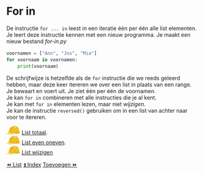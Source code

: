For in
======

De instructie `for ... in` leest in een iteratie één per één alle list
elementen.\
Je leert deze instructie kennen met een nieuw programma. Je maakt een
nieuw bestand _for-in.py_

```python
voornamen = ["Ann", "Jos", "Mia"]
for voornaam in voornamen:
    print(voornaam)
```

De schrijfwijze is hetzelfde als de `for` instructie die we reeds
geleerd hebben, maar deze keer itereren we over een list in plaats van
een range.\
Je bewaart en voert uit. Je ziet één per één de voornamen.\
Je kan `for in` combineren met alle instructies die je al kent.\
Je kan met `for in` elementen lezen, maar niet *wijzigen*.\
Je kan de instructie `reversed()` gebruiken om in een list van achter
naar voor te itereren.

![image](images/hardhat.png) [List totaal](/taken/listtotaal.html).\
![image](images/hardhat.png) [List even oneven](/taken/listevenoneven.html).\
![image](images/hardhat.png) [List wijzigen](/taken/listwijzigen.html)

<a class="btn" href="./23_list.html">&#9194; List</a>
<a class="btn" href="./index.html">&#9195; Index</a>
<a class="btn" href="./25_toeveoegen.html">Toevoegen &#9193;</a>
